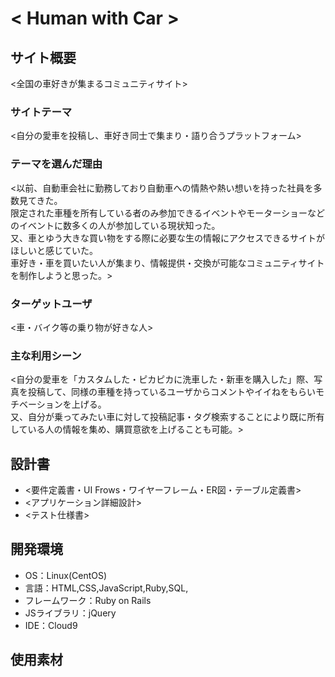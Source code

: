 # < Human with Car >

## サイト概要
<全国の車好きが集まるコミュニティサイト>

### サイトテーマ
<自分の愛車を投稿し、車好き同士で集まり・語り合うプラットフォーム>

### テーマを選んだ理由
<以前、自動車会社に勤務しており自動車への情熱や熱い想いを持った社員を多数見てきた。  
 限定された車種を所有している者のみ参加できるイベントやモーターショーなどのイベントに数多くの人が参加している現状知った。  
 又、車とゆう大きな買い物をする際に必要な生の情報にアクセスできるサイトがほしいと感じていた。  
 車好き・車を買いたい人が集まり、情報提供・交換が可能なコミュニティサイトを制作しようと思った。>
 
### ターゲットユーザ
<車・バイク等の乗り物が好きな人>

### 主な利用シーン
<自分の愛車を「カスタムした・ピカピカに洗車した・新車を購入した」際、写真を投稿して、同様の車種を持っているユーザからコメントやイイねをもらいモチベーションを上げる。  
 又、自分が乗ってみたい車に対して投稿記事・タグ検索することにより既に所有している人の情報を集め、購買意欲を上げることも可能。>

## 設計書
- <要件定義書・UI Frows・ワイヤーフレーム・ER図・テーブル定義書>
- <アプリケーション詳細設計>
- <テスト仕様書>

## 開発環境
- OS：Linux(CentOS)
- 言語：HTML,CSS,JavaScript,Ruby,SQL,
- フレームワーク：Ruby on Rails
- JSライブラリ：jQuery
- IDE：Cloud9

## 使用素材